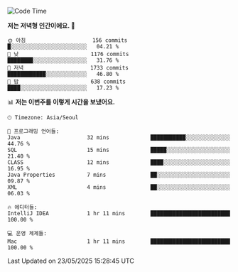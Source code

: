   <!--START_SECTION:waka-->
![Code Time](http://img.shields.io/badge/Code%20Time-632%20hrs%202%20mins-blue)

**저는 저녁형 인간이에요. 🦉** 

```text
🌞 아침                     156 commits         █░░░░░░░░░░░░░░░░░░░░░░░░   04.21 % 
🌆 낮　                     1176 commits        ████████░░░░░░░░░░░░░░░░░   31.76 % 
🌃 저녁                     1733 commits        ████████████░░░░░░░░░░░░░   46.80 % 
🌙 밤　                     638 commits         ████░░░░░░░░░░░░░░░░░░░░░   17.23 % 
```


📊 **저는 이번주를 이렇게 시간을 보냈어요.** 

```text
🕑︎ Timezone: Asia/Seoul

💬 프로그래밍 언어들: 
Java                     32 mins             ███████████░░░░░░░░░░░░░░   44.76 % 
SQL                      15 mins             █████░░░░░░░░░░░░░░░░░░░░   21.40 % 
CLASS                    12 mins             ████░░░░░░░░░░░░░░░░░░░░░   16.95 % 
Java Properties          7 mins              ██░░░░░░░░░░░░░░░░░░░░░░░   09.87 % 
XML                      4 mins              ██░░░░░░░░░░░░░░░░░░░░░░░   06.03 % 

🔥 에디터들: 
IntelliJ IDEA            1 hr 11 mins        █████████████████████████   100.00 % 

💻 운영 체제들: 
Mac                      1 hr 11 mins        █████████████████████████   100.00 % 
```


 Last Updated on 23/05/2025 15:28:45 UTC
<!--END_SECTION:waka-->
